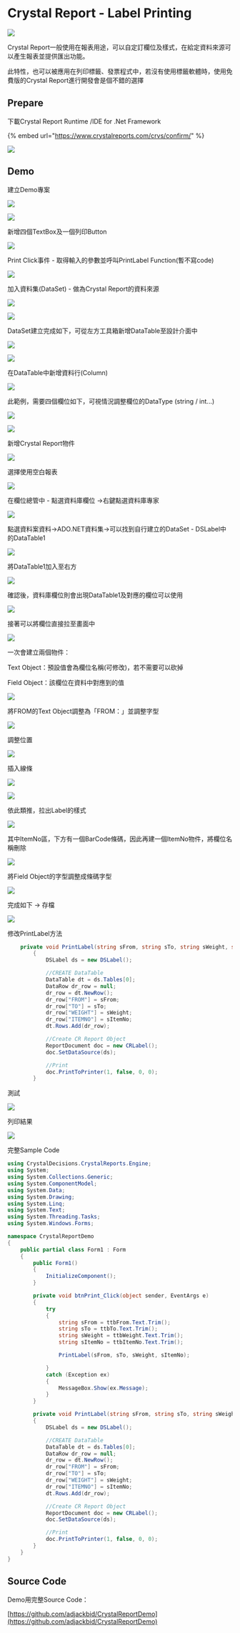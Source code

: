 # Crystal Report - Label Printing

![](../.gitbook/assets/image%20%28148%29.png)

Crystal Report一般使用在報表用途，可以自定訂欄位及樣式，在給定資料來源可以產生報表並提供匯出功能。

此特性，也可以被應用在列印標籤、發票程式中，若沒有使用標籤軟體時，使用免費版的Crystal Report進行開發會是個不錯的選擇

## Prepare

下載Crystal Report Runtime /IDE for .Net Framework

{% embed url="https://www.crystalreports.com/crvs/confirm/" %}

![](../.gitbook/assets/image%20%28291%29.png)

## Demo

建立Demo專案

![](../.gitbook/assets/image%20%28263%29.png)

![](../.gitbook/assets/image%20%2883%29.png)

新增四個TextBox及一個列印Button

![](../.gitbook/assets/image%20%28225%29.png)

Print Click事件 - 取得輸入的參數並呼叫PrintLabel Function\(暫不寫code\)

![](../.gitbook/assets/image%20%28315%29.png)

加入資料集\(DataSet\) - 做為Crystal Report的資料來源

![](../.gitbook/assets/image%20%28267%29.png)

![](../.gitbook/assets/image%20%2887%29.png)

DataSet建立完成如下，可從左方工具箱新增DataTable至設計介面中

![](../.gitbook/assets/image%20%2886%29.png)

![](../.gitbook/assets/image%20%28284%29.png)

在DataTable中新增資料行\(Column\)

![](../.gitbook/assets/image%20%28309%29.png)

此範例，需要四個欄位如下，可視情況調整欄位的DataType \(string / int...\)

![](../.gitbook/assets/image%20%28216%29.png)

![](../.gitbook/assets/image%20%28243%29.png)

新增Crystal Report物件

![](../.gitbook/assets/image%20%2810%29.png)

選擇使用空白報表

![](../.gitbook/assets/image%20%28254%29.png)

在欄位總管中 - 點選資料庫欄位 →右鍵點選資料庫專家

![](../.gitbook/assets/image%20%28215%29.png)

點選資料案資料→ADO.NET資料集→可以找到自行建立的DataSet - DSLabel中的DataTable1

![](../.gitbook/assets/image%20%28177%29.png)

將DataTable1加入至右方

![](../.gitbook/assets/image%20%28100%29.png)

確認後，資料庫欄位則會出現DataTable1及對應的欄位可以使用

![](../.gitbook/assets/image%20%28151%29.png)

接著可以將欄位直接拉至畫面中

![](../.gitbook/assets/image%20%28112%29.png)

一次會建立兩個物件：

Text Object：預設值會為欄位名稱\(可修改\)，若不需要可以砍掉

Field Object：該欄位在資料中對應到的值

![](../.gitbook/assets/image%20%28289%29.png)

將FROM的Text Object調整為「FROM：」並調整字型

![](../.gitbook/assets/image%20%28409%29.png)

調整位置

![](../.gitbook/assets/image%20%28383%29.png)

插入線條

![](../.gitbook/assets/image%20%2830%29.png)

![](../.gitbook/assets/image%20%28357%29.png)

依此類推，拉出Label的樣式

![](../.gitbook/assets/image%20%28341%29.png)

其中ItemNo區，下方有一個BarCode條碼，因此再建一個ItemNo物件，將欄位名稱刪除

![](../.gitbook/assets/image%20%28369%29.png)

將Field Object的字型調整成條碼字型

![](../.gitbook/assets/image%20%28178%29.png)

完成如下 → 存檔

![](../.gitbook/assets/image%20%2877%29.png)

修改PrintLabel方法

```csharp
    private void PrintLabel(string sFrom, string sTo, string sWeight, string sItemNo)
        {
            DSLabel ds = new DSLabel();

            //CREATE DataTable
            DataTable dt = ds.Tables[0];
            DataRow dr_row = null;
            dr_row = dt.NewRow();
            dr_row["FROM"] = sFrom;
            dr_row["TO"] = sTo;
            dr_row["WEIGHT"] = sWeight;
            dr_row["ITEMNO"] = sItemNo;
            dt.Rows.Add(dr_row);

            //Create CR Report Object
            ReportDocument doc = new CRLabel();
            doc.SetDataSource(ds);

            //Print
            doc.PrintToPrinter(1, false, 0, 0);
        }
```

測試

![](../.gitbook/assets/image%20%28159%29.png)

列印結果

![](../.gitbook/assets/image%20%28408%29.png)

完整Sample Code

```csharp
using CrystalDecisions.CrystalReports.Engine;
using System;
using System.Collections.Generic;
using System.ComponentModel;
using System.Data;
using System.Drawing;
using System.Linq;
using System.Text;
using System.Threading.Tasks;
using System.Windows.Forms;

namespace CrystalReportDemo
{
    public partial class Form1 : Form
    {
        public Form1()
        {
            InitializeComponent();
        }

        private void btnPrint_Click(object sender, EventArgs e)
        {
            try
            {
                string sFrom = ttbFrom.Text.Trim();
                string sTo = ttbTo.Text.Trim();
                string sWeight = ttbWeight.Text.Trim();
                string sItemNo = ttbItemNo.Text.Trim();

                PrintLabel(sFrom, sTo, sWeight, sItemNo);

            }
            catch (Exception ex)
            {
                MessageBox.Show(ex.Message);
            }
        }

        private void PrintLabel(string sFrom, string sTo, string sWeight, string sItemNo)
        {
            DSLabel ds = new DSLabel();

            //CREATE DataTable
            DataTable dt = ds.Tables[0];
            DataRow dr_row = null;
            dr_row = dt.NewRow();
            dr_row["FROM"] = sFrom;
            dr_row["TO"] = sTo;
            dr_row["WEIGHT"] = sWeight;
            dr_row["ITEMNO"] = sItemNo;
            dt.Rows.Add(dr_row);

            //Create CR Report Object
            ReportDocument doc = new CRLabel();
            doc.SetDataSource(ds);

            //Print
            doc.PrintToPrinter(1, false, 0, 0);
        }
    }
}

```

## Source Code

Demo用完整Source Code：

[https://github.com/adjackbid/CrystalReportDemo](https://github.com/adjackbid/CrystalReportDemo)

